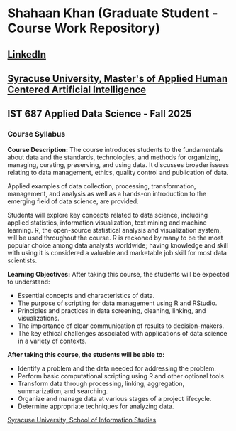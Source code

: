 # Shahaan Khan (Graduate Student - Course Work Repository)

## [LinkedIn](https://www.linkedin.com/in/shahaan-k/)

## [Syracuse University, Master's of Applied Human Centered Artificial Intelligence](https://ischool.syracuse.edu/academics/applied-human-centered-artificial-intelligence-masters-degree/)

## IST 687 Applied Data Science - Fall 2025
### Course Syllabus 

**Course Description:**
The course introduces students to the fundamentals about data and the standards, technologies, and methods for organizing, managing, curating, preserving, and using data. It discusses broader issues relating to data management, ethics, quality control and publication of data.

Applied examples of data collection, processing, transformation, management, and analysis as well as a hands-on introduction to the emerging field of data science, are provided.

Students will explore key concepts related to data science, including applied statistics, information visualization, text mining and machine learning. R, the open-source statistical analysis and visualization system, will be used throughout the course. R is reckoned by many to be the most popular choice among data analysts worldwide; having knowledge and skill with using it is considered a valuable and marketable job skill for most data scientists.

**Learning Objectives:**
After taking this course, the students will be expected to understand:
- Essential concepts and characteristics of data.
- The purpose of scripting for data management using R and RStudio.
- Principles and practices in data screening, cleaning, linking, and visualizations.
- The importance of clear communication of results to decision-makers.
- The key ethical challenges associated with applications of data science in a variety
of contexts.

**After taking this course, the students will be able to:**
- Identify a problem and the data needed for addressing the problem.
- Perform basic computational scripting using R and other optional tools.
- Transform data through processing, linking, aggregation, summarization, and
searching.
- Organize and manage data at various stages of a project lifecycle.
- Determine appropriate techniques for analyzing data.


[Syracuse University, School of Information Studies](https://ischool.syracuse.edu/)
